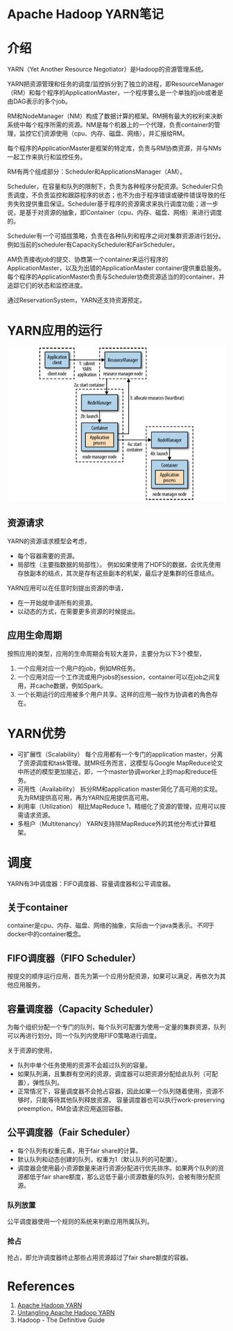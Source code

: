 # Apache Hadoop YARN笔记
# 介绍
YARN（Yet Another Resource Negotiator）是Hadoop的资源管理系统。

YARN把资源管理和任务的调度/监控拆分到了独立的进程，即ResourceManager（RM）和每个程序的ApplicationMaster，一个程序要么是一个单独的job或者是由DAG表示的多个job。

RM和NodeManager（NM）构成了数据计算的框架。RM拥有最大的权利来决断系统中每个程序所需的资源。NM是每个机器上的一个代理，负责container的管理，监控它们资源使用（cpu、内存、磁盘、网络），并汇报给RM。

每个程序的ApplicationMaster是框架的特定库，负责与RM协商资源，并与NMs一起工作来执行和监控任务。

RM有两个组成部分：Scheduler和ApplicationsManager（AM）。

Scheduler，在容量和队列的限制下，负责为各种程序分配资源。Scheduler只负责调度，不负责监控和跟踪程序的状态；也不为由于程序错误或硬件错误导致的任务失败提供重启保证。Scheduler基于程序的资源需求来执行调度功能；进一步说，是基于对资源的抽象，即Container（cpu、内存、磁盘、网络）来进行调度的。

Scheduler有一个可插拔策略，负责在各种队列和程序之间对集群资源进行划分。例如当前的scheduler有CapacityScheduler和FairScheduler。

AM负责接收job的提交、协商第一个container来运行程序的ApplicationMaster，以及为出错的ApplicationMaster container提供重启服务。每个程序的ApplicationMaster负责与Scheduler协商资源适当的的container，并追踪它们的状态和监控进度。

通过ReservationSystem，YARN还支持资源预定。

# YARN应用的运行
![](media/15578218781819/15585937581379.jpg)

## 资源请求
YARN的资源请求模型会考虑，
* 每个容器需要的资源。
* 局部性（主要指数据的局部性）。
    例如如果使用了HDFS的数据，会优先使用存放副本的结点，其次是存有这些副本的机架，最后才是集群的任意结点。

YARN应用可以在任意时刻提出资源的申请，
* 在一开始就申请所有的资源。
* 以动态的方式，在需要更多资源的时候提出。

## 应用生命周期
按照应用的类型，应用的生命周期会有较大差异，主要分为以下3个模型，
1. 一个应用对应一个用户的job，例如MR任务。
2. 一个应用对应一个工作流或用户jobs的session，container可以在job之间复用，并cache数据，例如Spark。
3. 一个长期运行的应用被多个用户共享。这样的应用一般作为协调者的角色存在。

# YARN优势
* 可扩展性（Scalability）
    每个应用都有一个专门的application master，分离了资源调度和task管理。就MR任务而言，这模型与Google MapReduce论文中所述的模型更加接近，即，一个master协调worker上的map和reduce任务。
* 可用性（Availability）
    拆分RM和application master简化了高可用的实现。先为RM提供高可用，再为YARN应用提供高可用。
* 利用率（Utilization）
    相比MapReduce 1，精细化了资源的管理，应用可以按需请求资源。
* 多租户（Multitenancy）
    YARN支持除MapReduce外的其他分布式计算框架。

# 调度
YARN有3中调度器：FIFO调度器、容量调度器和公平调度器。

## 关于container
container是cpu、内存、磁盘、网络的抽象，实际由一个java类表示。*不同*于docker中的container概念。

## FIFO调度器（FIFO Scheduler）
按提交的顺序运行应用，首先为第一个应用分配资源，如果可以满足，再依次为其他应用服务。 

## 容量调度器（Capacity Scheduler）
为每个组织分配一个专门的队列，每个队列可配置为使用一定量的集群资源，队列可以再进行划分。同一个队列内使用FIFO策略进行调度。

关于资源的使用，
* 队列中单个任务使用的资源不会超过队列的容量。
* 如果队列满，且集群有空闲的资源，调度器可以把资源分配给此队列（可配置），弹性队列。
* 正常情况下，容量调度器不会抢占容器，因此如果一个队列随着使用，资源不够时，只能等待其他队列释放资源。
    容量调度器也可以执行work-preserving preemption，RM会请求应用返回容器。

## 公平调度器（Fair Scheduler）
* 每个队列有权重元素，用于fair share的计算。
* 默认队列和动态创建的队列，权重为1（默认队列的可配置）。
* 调度器会使用最小资源数量来进行资源分配进行优先排序。如果两个队列的资源都低于fair share额度，那么远低于最小资源数量的队列，会被有限分配资源。

### 队列放置
公平调度器使用一个规则的系统来判断应用所属队列。

### 抢占
抢占，即允许调度器终止那些占用资源超过了fair share额度的容器。

# References
1. [Apache Hadoop YARN](http://hadoop.apache.org/docs/current/hadoop-yarn/hadoop-yarn-site/YARN.html)
2. [Untangling Apache Hadoop YARN](https://blog.cloudera.com/blog/2015/09/untangling-apache-hadoop-yarn-part-1/)
3. Hadoop - The Definitive Guide
